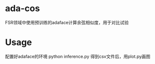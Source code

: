 # ada-cos
FSR领域中使用预训练的adaface计算余弦相似度，用于对比试验

# Usage
配置好adaface的环境
python inference.py
得到csv文件后，用plot.py画图
